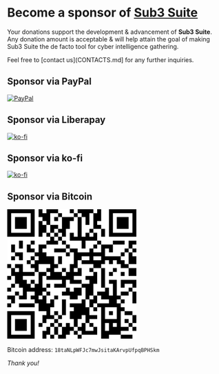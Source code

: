 # Become a sponsor of [Sub3 Suite](https://github.com/3nock/sub3suite)

Your donations support the development & advancement of **Sub3 Suite**. 
Any donation amount is acceptable & will help attain the goal of making Sub3 Suite the de facto tool for cyber intelligence gathering.

Feel free to [contact us](CONTACTS.md] for any further inquiries.

## Sponsor via PayPal

[![PayPal](https://www.paypalobjects.com/en_US/i/btn/btn_donate_LG.gif)](https://paypal.me/sub3suite)

## Sponsor via Liberapay

[![ko-fi](https://liberapay.com/assets/widgets/donate.svg)](https://liberapay.com/sub3suite/donate)

## Sponsor via ko-fi

[![ko-fi](https://ko-fi.com/img/githubbutton_sm.svg)](https://ko-fi.com/U7U5AMY6J)

## Sponsor via Bitcoin

<img src="docs/images/bitcoin_address.png" width=300/>

Bitcoin address: `18taNLpWFJc7mwJsitaKArvpUfpqBPHSkm`


*Thank you!*